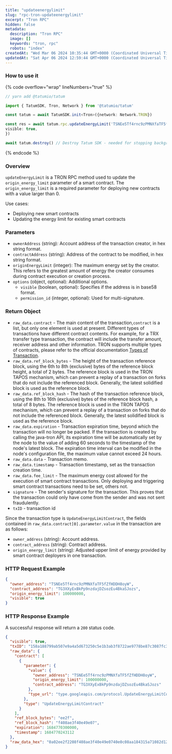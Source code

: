 ```yaml
---
title: "updateenergylimit"
slug: "rpc-tron-updateenergylimit"
excerpt: "Tron RPC"
hidden: false
metadata: 
  description: "Tron RPC"
  image: []
  keywords: "tron, rpc"
  robots: "index"
createdAt: "Wed Mar 06 2024 10:35:44 GMT+0000 (Coordinated Universal Time)"
updatedAt: "Sat Apr 06 2024 12:59:44 GMT+0000 (Coordinated Universal Time)"
---
```




### How to use it

{% code overflow="wrap" lineNumbers="true" %}

```typescript
// yarn add @tatumio/tatum

import { TatumSDK, Tron, Network } from '@tatumio/tatum'

const tatum = await TatumSDK.init<Tron>({network: Network.TRON})

const res = await tatum.rpc.updateEnergyLimit('TSNEe5Tf4rnc9zPMNXfaTF5fZfHDDH8oyW', 'TG3XXyExBkPp9nzdajDZsozEu4BkaSJozs', 100000000, {
visible: true,
})

await tatum.destroy() // Destroy Tatum SDK - needed for stopping background jobs
```

{% endcode %}

### Overview

`updateEnergyLimit` is a TRON RPC method used to update the `origin_energy_limit` parameter of a smart contract. The `origin_energy_limit` is a required parameter for deploying new contracts with a value larger than 0.

Use cases:

- Deploying new smart contracts
- Updating the energy limit for existing smart contracts

### Parameters

- `ownerAddress` (string): Account address of the transaction creator, in hex string format.
- `contractAddress` (string): Address of the contract to be modified, in hex string format.
- `originEnergyLimit` (integer): The maximum energy set by the creator. This refers to the greatest amount of energy the creator consumes during contract execution or creation process.
- `options` (object, optional): Additional options.
  - `visible` (boolean, optional): Specifies if the address is in base58 format.
  - `permission_id` (integer, optional): Used for multi-signature.

### Return Object

- `raw_data.contract` - The main content of the transaction,`contract` is a list, but only one element is used at present. Different types of transactions have different contract contents. For example, for a TRX transfer type transaction, the contract will include the transfer amount, receiver address and other information. TRON supports multiple types of contracts, please refer to the official documentation [Types of Transaction](https://developers.tron.network/docs/tron-protocol-transaction#types-of-transaction).
- `raw_data.ref_block_bytes` - The height of the transaction reference block, using the 6th to 8th (exclusive) bytes of the reference block height, a total of 2 bytes. The reference block is used in the TRON TAPOS mechanism, which can prevent a replay of a transaction on forks that do not include the referenced block. Generally, the latest solidified block is used as the reference block.
- `raw_data.ref_block_hash` - The hash of the transaction reference block, using the 8th to 16th (exclusive) bytes of the reference block hash, a total of 8 bytes. The reference block is used in the TRON TAPOS mechanism, which can prevent a replay of a transaction on forks that do not include the referenced block. Generally, the latest solidified block is used as the reference block.
- `raw_data.expiration` - Transaction expiration time, beyond which the transaction will no longer be packed. If the transaction is created by calling the java-tron API, its expiration time will be automatically set by the node to the value of adding 60 seconds to the timestamp of the node's latest block. The expiration time interval can be modified in the node's configuration file, the maximum value cannot exceed 24 hours.
- `raw_data.data` - Transaction memo.
- `raw_data.timestamp` - Transaction timestamp, set as the transaction creation time.
- `raw_data.fee_limit` - The maximum energy cost allowed for the execution of smart contract transactions. Only deploying and triggering smart contract transactions need to be set, others not.
- `signature` - The sender's signature for the transaction. This proves that the transaction could only have come from the sender and was not sent fraudulently.
- `txID` - transaction id

Since the transaction type is `UpdateEnergyLimitContract`, the fields contained in `raw_data.contract[0].parameter.value` in the transaction are as follows:

- `owner_address` (string): Account address.
- `contract_address` (string): Contract address.
- `origin_energy_limit` (string): Adjusted upper limit of energy provided by smart contract deployers in one transaction.

### HTTP Request Example

```json
{
  "owner_address": "TSNEe5Tf4rnc9zPMNXfaTF5fZfHDDH8oyW",
  "contract_address": "TG3XXyExBkPp9nzdajDZsozEu4BkaSJozs",
  "origin_energy_limit": 100000000,
  "visible": true
}
```

### HTTP Response Example

A successful response will return a `200` status code.

```json
{
  "visible": true,
  "txID": "158a188799ab507e9a4a5d673250c5e1b3ab3f8722ae9778be87c3087fc36453",
  "raw_data": {
    "contract": [
      {
        "parameter": {
          "value": {
            "owner_address": "TSNEe5Tf4rnc9zPMNXfaTF5fZfHDDH8oyW",
            "origin_energy_limit": 100000000,
            "contract_address": "TG3XXyExBkPp9nzdajDZsozEu4BkaSJozs"
          },
          "type_url": "type.googleapis.com/protocol.UpdateEnergyLimitContract"
        },
        "type": "UpdateEnergyLimitContract"
      }
    ],
    "ref_block_bytes": "ee2f",
    "ref_block_hash": "f408ae3f40e49e07",
    "expiration": 1684770300000,
    "timestamp": 1684770243112
  },
  "raw_data_hex": "0a02ee2f2208f408ae3f40e49e0740e0c08aa184315a71082d126d0a36747970652e676f6f676c65617069732e636f6d2f70726f746f636f6c2e557064617465456e657267794c696d6974436f6e747261637412330a1541b3dcf27c251da9363f1a4888257c16676cf54edf12154142a1e39aefa49290f2b3f9ed688d7cecf86cd6e01880c2d72f70a88487a18431"
}
```
